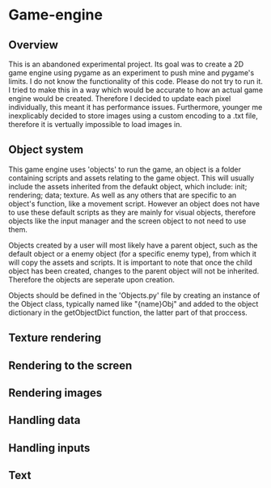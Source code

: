 # Game-engine
## Overview
This is an abandoned experimental project. Its goal was to create a 2D game engine using pygame as an experiment to push mine and pygame's limits. I do not know the functionality of this code. Please do not try to run it.
I tried to make this in a way which would be accurate to how an actual game engine would be created. Therefore I decided to update each pixel individually, this meant it has performance issues. Furthermore, younger me inexplicably decided to store images using a custom encoding to a .txt file, therefore it is vertually impossible to load images in. 
## Object system
This game engine uses 'objects' to run the game, an object is a folder containing scripts and assets relating to the game object. This will usually include the assets inherited from the defaukt object, which include: init; rendering; data; texture. As well as any others that are specific to an object's function, like a movement script. However an object does not have to use these default scripts as they are mainly for visual objects, therefore objects like the input manager and the screen object to not need to use them.

Objects created by a user will most likely have a parent object, such as the default object or a enemy object (for a specific enemy type), from which it will copy the assets and scripts. It is important to note that once the child object has been created, changes to the parent object will not be inherited. Therefore the objects are seperate upon creation.

Objects should be defined in the 'Objects.py' file by creating an instance of the Object class, typically named like "{name}Obj" and added to the object dictionary in the getObjectDict function, the latter part of that proccess. 
## Texture rendering

## Rendering to the screen

## Rendering images

## Handling data

## Handling inputs

## Text
